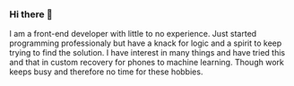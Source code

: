 ### Hi there 👋

I am a front-end developer with little to no experience. Just started programming professionaly but have a knack for logic and a spirit to keep trying to find the solution.
I have interest in many things and have tried this and that in custom recovery for phones to machine learning. Though work keeps busy and therefore no time for these hobbies.

<!--
**PriyankVashiar/PriyankVashiar** is a ✨ _special_ ✨ repository because its `README.md` (this file) appears on your GitHub profile.

Here are some ideas to get you started:

- 🔭 I’m currently working on ...
- 🌱 I’m currently learning ...
- 👯 I’m looking to collaborate on ...
- 🤔 I’m looking for help with ...
- 💬 Ask me about ...
- 📫 How to reach me: ...
- 😄 Pronouns: ...
- ⚡ Fun fact: ...
-->
